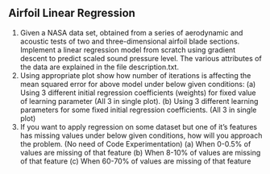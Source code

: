 
Airfoil  Linear Regression
--------------------------

1. Given a NASA data set, obtained from a series of aerodynamic and acoustic tests
of two and three-dimensional airfoil blade sections. Implement a linear regression
model from scratch using gradient descent to predict scaled sound pressure level.
The various attributes of the data are explained in the file description.txt.
2. Using appropriate plot show how number of iterations is affecting the mean squared
error for above model under below given conditions:
(a) Using 3 different initial regression coefficients (weights) for fixed value of learning parameter (All 3 in single plot).
(b) Using 3 different learning parameters for some fixed initial regression coefficients. (All 3 in single plot)
3. If you want to apply regression on some dataset but one of it’s features has missing
values under below given conditions, how will you approach the problem. (No need
of Code Experimentation)
(a) When 0-0.5% of values are missing of that feature
(b) When 8-10% of values are missing of that feature
(c) When 60-70% of values are missing of that feature